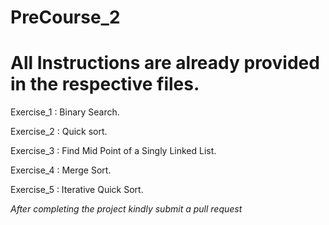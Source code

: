 # PreCourse_2

# All Instructions are already provided in the respective files.

Exercise_1 : Binary Search.

Exercise_2 : Quick sort.

Exercise_3 : Find Mid Point of a Singly Linked List.

Exercise_4 : Merge Sort.

Exercise_5 : Iterative Quick Sort.

*After completing the project kindly submit a pull request*
